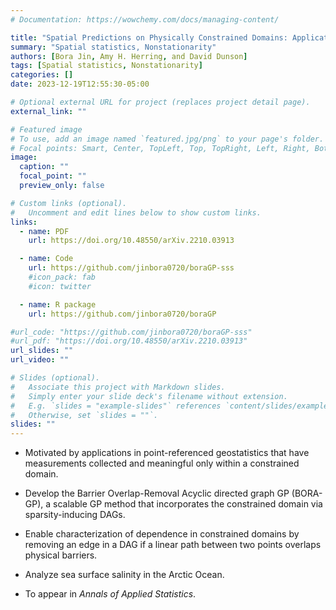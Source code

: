 ```yaml
---
# Documentation: https://wowchemy.com/docs/managing-content/

title: "Spatial Predictions on Physically Constrained Domains: Applications to Arctic Sea Salinity Data"
summary: "Spatial statistics, Nonstationarity"
authors: [Bora Jin, Amy H. Herring, and David Dunson]
tags: [Spatial statistics, Nonstationarity]
categories: []
date: 2023-12-19T12:55:30-05:00

# Optional external URL for project (replaces project detail page).
external_link: ""

# Featured image
# To use, add an image named `featured.jpg/png` to your page's folder.
# Focal points: Smart, Center, TopLeft, Top, TopRight, Left, Right, BottomLeft, Bottom, BottomRight.
image:
  caption: ""
  focal_point: ""
  preview_only: false

# Custom links (optional).
#   Uncomment and edit lines below to show custom links.
links:
  - name: PDF
    url: https://doi.org/10.48550/arXiv.2210.03913

  - name: Code
    url: https://github.com/jinbora0720/boraGP-sss
    #icon_pack: fab
    #icon: twitter

  - name: R package
    url: https://github.com/jinbora0720/boraGP

#url_code: "https://github.com/jinbora0720/boraGP-sss"
#url_pdf: "https://doi.org/10.48550/arXiv.2210.03913"
url_slides: ""
url_video: ""

# Slides (optional).
#   Associate this project with Markdown slides.
#   Simply enter your slide deck's filename without extension.
#   E.g. `slides = "example-slides"` references `content/slides/example-slides.md`.
#   Otherwise, set `slides = ""`.
slides: ""
---
```


* Motivated by applications in point-referenced geostatistics that have measurements collected and meaningful only within a constrained domain.

* Develop the Barrier Overlap-Removal Acyclic directed graph GP (BORA-GP), a scalable GP method that incorporates the constrained domain via sparsity-inducing DAGs.  

* Enable characterization of dependence in constrained domains by removing an edge in a DAG if a linear path between two points overlaps physical barriers.

* Analyze sea surface salinity in the Arctic Ocean.

* To appear in *Annals of Applied Statistics*.
